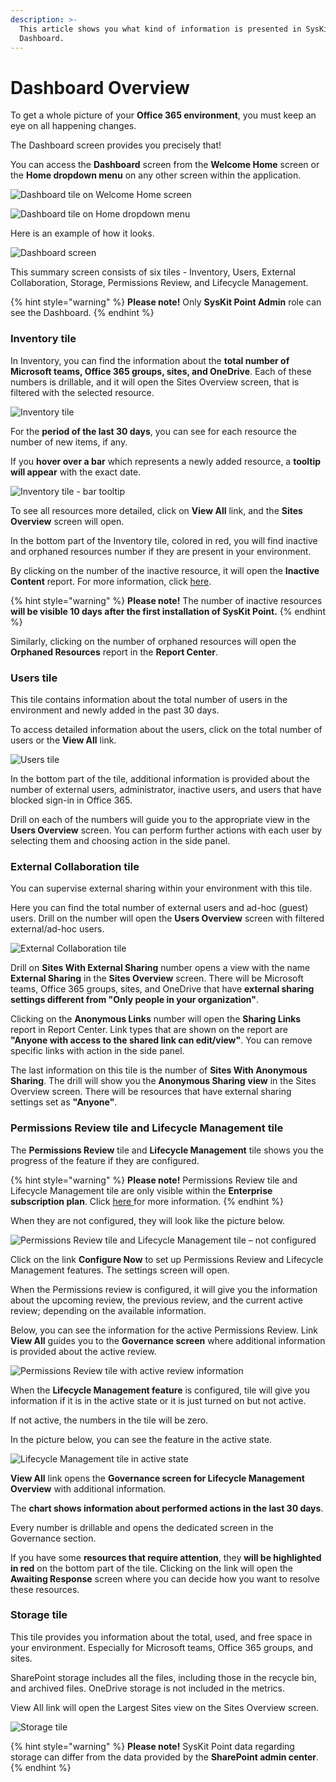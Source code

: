 ```yaml
---
description: >-
  This article shows you what kind of information is presented in SysKit Point
  Dashboard.
---
```


# Dashboard Overview

To get a whole picture of your **Office 365 environment**, you must keep an eye on all happening changes.  

The Dashboard screen provides you precisely that! 

You can access the **Dashboard** screen from the **Welcome Home** screen or the **Home dropdown menu** on any other screen within the application. 

![Dashboard tile on Welcome Home screen](../.gitbook/assets/dashboard_dashboard-tile-on-welcome-home-screen.png)

![Dashboard tile on Home dropdown menu](../.gitbook/assets/dashboard_dashboard-tile-on-home-dropdown-menu.png)

Here is an example of how it looks.

![Dashboard screen](../.gitbook/assets/dashboard_dashboard-screen.png)

This summary screen consists of six tiles - Inventory, Users, External Collaboration, Storage, Permissions Review, and Lifecycle Management.

{% hint style="warning" %}
**Please note!** Only **SysKit Point Admin** role can see the Dashboard.
{% endhint %}

### Inventory tile

In Inventory, you can find the information about the **total number of Microsoft teams, Office 365 groups, sites, and OneDrive**. Each of these numbers is drillable, and it will open the Sites Overview screen, that is filtered with the selected resource.

![Inventory tile](../.gitbook/assets/dashboard_inventory-tile.png)

For the **period of the last 30 days**, you can see for each resource the number of new items, if any. 

If you **hover over a bar** which represents a newly added resource, a **tooltip will appear** with the exact date. 

![Inventory tile - bar tooltip](../.gitbook/assets/dashboard_inventory-tile-bar-tooltip.png)

To see all resources more detailed, click on **View All** link, and the **Sites Overview** screen will open. 

In the bottom part of the Inventory tile, colored in red, you will find inactive and orphaned resources number if they are present in your environment. 

By clicking on the number of the inactive resource, it will open the **Inactive Content** report. For more information, click [here](../common-tasks/inactive-content.md#inactive-content-report). 

{% hint style="warning" %}
**Please note!** The number of inactive resources **will be visible 10 days after the first installation of SysKit Point.** 
{% endhint %}

Similarly, clicking on the number of orphaned resources will open the **Orphaned Resources** report in the **Report Center**. 

### Users tile

This tile contains information about the total number of users in the environment and newly added in the past 30 days. 

To access detailed information about the users, click on the total number of users or the **View All** link. 

![Users tile](../.gitbook/assets/dashboard_users-tile.png)

In the bottom part of the tile, additional information is provided about the number of external users, administrator, inactive users, and users that have blocked sign-in in Office 365. 

Drill on each of the numbers will guide you to the appropriate view in the **Users Overview** screen. You can perform further actions with each user by selecting them and choosing action in the side panel. 

### External Collaboration tile

You can supervise external sharing within your environment with this tile. 

Here you can find the total number of external users and ad-hoc \(guest\) users. Drill on the number will open the **Users Overview** screen with filtered external/ad-hoc users. 

![External Collaboration tile ](../.gitbook/assets/dashboard_external-collaboration-tile.png)

Drill on **Sites With External Sharing** number opens a view with the name **External Sharing** in the **Sites Overview** screen. There will be Microsoft teams, Office 365 groups, sites, and OneDrive that have **external sharing settings different from "Only people in your organization"**. 

Clicking on the **Anonymous Links** number will open the **Sharing Links** report in Report Center. Link types that are shown on the report are **"Anyone with access to the shared link can edit/view"**. You can remove specific links with action in the side panel. 

The last information on this tile is the number of **Sites With Anonymous Sharing**. The drill will show you the **Anonymous Sharing** **view** in the Sites Overview screen. There will be resources that have external sharing settings set as **"Anyone"**. 

### Permissions Review tile and Lifecycle Management tile

The **Permissions Review** tile and **Lifecycle Management** tile shows you the progress of the feature if they are configured. 

{% hint style="warning" %}
**Please note!** Permissions Review tile and Lifecycle Management tile are only visible within the **Enterprise subscription plan**. Click [here ](https://www.syskit.com/products/point/pricing/)for more information. 
{% endhint %}

When they are not configured, they will look like the picture below. 

![Permissions Review tile and Lifecycle Management tile &#x2013; not configured ](../.gitbook/assets/dashboard_permissions-review-tile-and-lifecycle-management-tile-not-configured.png)

Click on the link **Configure Now** to set up Permissions Review and Lifecycle Management features. The settings screen will open. 

When the Permissions review is configured, it will give you the information about the upcoming review, the previous review, and the current active review; depending on the available information. 

Below, you can see the information for the active Permissions Review. Link **View All** guides you to the **Governance screen** where additional information is provided about the active review. 

![Permissions Review tile with active review information ](../.gitbook/assets/dashboard_permissions-review-tile-with-active-review.png)

When the **Lifecycle Management feature** is configured, tile will give you information if it is in the active state or it is just turned on but not active. 

If not active, the numbers in the tile will be zero. 

In the picture below, you can see the feature in the active state. 

![Lifecycle Management tile in active state ](../.gitbook/assets/dashboard_lifecycle-management-tile-in-active-state.png)

**View All** link opens the **Governance screen for Lifecycle Management Overview** with additional information.  

The **chart shows information about performed actions in the last 30 days**. 

Every number is drillable and opens the dedicated screen in the Governance section. 

If you have some **resources that require attention**, they **will be highlighted in red** on the bottom part of the tile. Clicking on the link will open the **Awaiting Response** screen where you can decide how you want to resolve these resources. 

### Storage tile

This tile provides you information about the total, used, and free space in your environment. Especially for Microsoft teams, Office 365 groups, and sites. 

SharePoint storage includes all the files, including those in the recycle bin, and archived files. OneDrive storage is not included in the metrics. 

View All link will open the Largest Sites view on the Sites Overview screen. 

![Storage tile ](../.gitbook/assets/dashboard_storage-tile.png)

{% hint style="warning" %}
**Please note!** SysKit Point data regarding storage can differ from the data provided by the **SharePoint admin center**.
{% endhint %}

